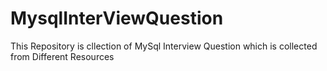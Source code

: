 # MysqlInterViewQuestion
This Repository is cllection of MySql Interview Question which is collected from Different Resources
